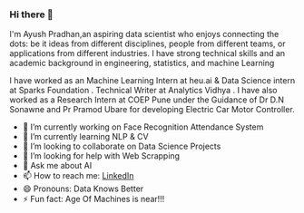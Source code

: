 

### Hi there 👋


I'm Ayush Pradhan,an aspiring data scientist who enjoys connecting the dots: be it ideas from different disciplines, people from different teams, or applications from different industries. I have strong technical skills and an academic background in engineering, statistics, and machine Learning

I have worked as an Machine Learning Intern at heu.ai & Data Science intern at Sparks Foundation . Technical Writer at Analytics Vidhya .
I have also worked as a Research Intern at COEP Pune under the Guidance of Dr D.N Sonawne and Pr Pramod Ubare for developing Electric Car Motor Controller.


- 🔭 I’m currently working on Face Recognition Attendance System
- 🌱 I’m currently learning NLP & CV
- 👯 I’m looking to collaborate on Data Science Projects
- 🤔 I’m looking for help with Web Scrapping
- 💬 Ask me about AI
- 📫 How to reach me: [LinkedIn](https://www.linkedin.com/in/ayush-pradhan-845a19194/)
- 😄 Pronouns: Data Knows Better
- ⚡ Fun fact: Age Of Machines is near!!!
